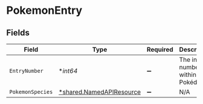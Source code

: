 # PokemonEntry


## Fields

| Field                                                                      | Type                                                                       | Required                                                                   | Description                                                                | Example                                                                    |
| -------------------------------------------------------------------------- | -------------------------------------------------------------------------- | -------------------------------------------------------------------------- | -------------------------------------------------------------------------- | -------------------------------------------------------------------------- |
| `EntryNumber`                                                              | **int64*                                                                   | :heavy_minus_sign:                                                         | The index number within the Pokédex.                                       | 6                                                                          |
| `PokemonSpecies`                                                           | [*shared.NamedAPIResource](../../../pkg/models/shared/namedapiresource.md) | :heavy_minus_sign:                                                         | N/A                                                                        |                                                                            |